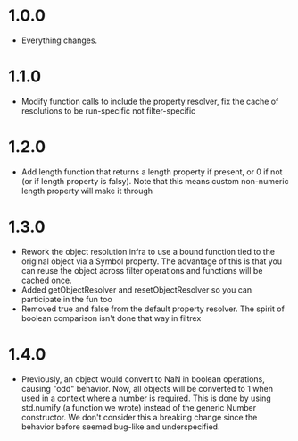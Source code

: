 1.0.0
=====
* Everything changes.

1.1.0
=====
* Modify function calls to include the property resolver, fix the cache of resolutions to be run-specific not filter-specific

1.2.0
=====
* Add length function that returns a length property if present, or 0 if not (or if length property is falsy). Note that this means custom non-numeric length property will make it through

1.3.0
=====
* Rework the object resolution infra to use a bound function tied to the original object via a Symbol property. The advantage of this is that you can reuse the object across filter operations and functions will be cached once.
* Added getObjectResolver and resetObjectResolver so you can participate in the fun too
* Removed true and false from the default property resolver. The spirit of boolean comparison isn't done that way in filtrex

1.4.0
=====
* Previously, an object would convert to NaN in boolean operations, causing "odd" behavior. Now, all objects will be converted to 1 when used in a context where a number is required. This is done by using std.numify (a function we wrote) instead of the generic Number constructor. We don't consider this a breaking change since the behavior before seemed bug-like and underspecified.